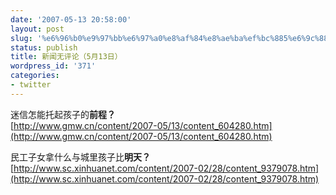 ```yaml
---
date: '2007-05-13 20:58:00'
layout: post
slug: '%e6%96%b0%e9%97%bb%e6%97%a0%e8%af%84%e8%ae%ba%ef%bc%885%e6%9c%8813%e6%97%a5%ef%bc%89'
status: publish
title: 新闻无评论（5月13日）
wordpress_id: '371'
categories:
- twitter
---
```


迷信怎能托起孩子的**前程？**  
[http://www.gmw.cn/content/2007-05/13/content_604280.htm](http://www.gmw.cn/content/2007-05/13/content_604280.htm)


民工子女拿什么与城里孩子比**明天？**  
[http://www.sc.xinhuanet.com/content/2007-02/28/content_9379078.htm](http://www.sc.xinhuanet.com/content/2007-02/28/content_9379078.htm)
